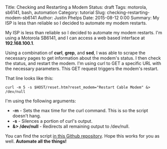 Title: Checking and Restarting a Modem
Status: draft
Tags: motorola, sb6141, bash, automation
Category: tutorial
Slug: checking-restarting-modem-sb6141
Author: Justin Phelps
Date: 2015-08-12 0:00
Summary: My ISP is less than reliable so I decided to automate my modem restarts.

My ISP is less than reliable so I decided to automate my modem restarts. I'm using a Motorola SB6141, and I can access a web based interface at **192.168.100.1**.

Using a combination of **curl**, **grep**, and **sed**, I was able to scrape the necessary pages to get information about the modem's status. I then check the status, and restart the modem. I'm using curl to GET a specific URL with the necessary parameters. This GET request triggers the modem's restart.

That line looks like this:
```
curl -m 5 -s $HOST/reset.htm?reset_modem="Restart Cable Modem" &> /dev/null
```

I'm using the following arguments:

 * **-m** - Sets the max time for the curl command. This is so the script doesn't hang.
 * **-s** - Silences a portion of curl's output.
 * **&> /dev/null** - Redirects all remaining output to /dev/null.

You can find the script [in this Github repository](https://github.com/Linuturk/modem-restart-script/blob/master/modemCheck.sh). Hope this works for you as well. **Automate all the things!**
